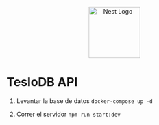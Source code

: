 <p align="center">
  <a href="http://nestjs.com/" target="blank"><img src="https://nestjs.com/img/logo-small.svg" width="120" alt="Nest Logo" /></a>
</p>

# TesloDB API

1. Levantar la base de datos
```docker-compose up -d```

2. Correr el servidor
```npm run start:dev```